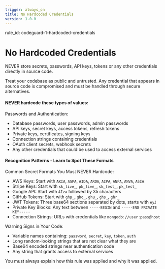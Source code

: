```yaml
---
trigger: always_on
title: No Hardcoded Credentials
version: 1.0.0
---
```


rule_id: codeguard-1-hardcoded-credentials

# No Hardcoded Credentials

NEVER store secrets, passwords, API keys, tokens or any other credentials directly in source code.

Treat your codebase as public and untrusted. Any credential that appears in source code is compromised and must be handled through secure alternatives.

#### NEVER hardcode these types of values:

Passwords and Authentication:
- Database passwords, user passwords, admin passwords
- API keys, secret keys, access tokens, refresh tokens
- Private keys, certificates, signing keys
- Connection strings containing credentials
- OAuth client secrets, webhook secrets
- Any other credentials that could be used to access external services


#### Recognition Patterns - Learn to Spot These Formats

Common Secret Formats You Must NEVER Hardcode:

- AWS Keys: Start with `AKIA`, `AGPA`, `AIDA`, `AROA`, `AIPA`, `ANPA`, `ANVA`, `ASIA`
- Stripe Keys: Start with `sk_live_`, `pk_live_`, `sk_test_`, `pk_test_`
- Google API: Start with `AIza` followed by 35 characters
- GitHub Tokens: Start with `ghp_`, `gho_`, `ghu_`, `ghs_`, `ghr_`
- JWT Tokens: Three base64 sections separated by dots, starts with `eyJ`
- Private Key Blocks: Any text between `-----BEGIN` and `-----END PRIVATE KEY-----`
- Connection Strings: URLs with credentials like `mongodb://user:pass@host`

Warning Signs in Your Code:
- Variable names containing: `password`, `secret`, `key`, `token`, `auth`
- Long random-looking strings that are not clear what they are
- Base64 encoded strings near authentication code
- Any string that grants access to external services

You must always explain how this rule was applied and why it was applied.
